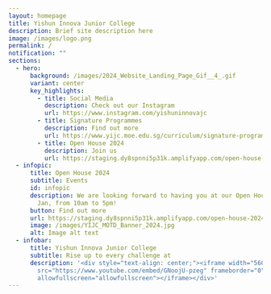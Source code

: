 ```yaml
---
layout: homepage
title: Yishun Innova Junior College
description: Brief site description here
image: /images/logo.png
permalink: /
notification: ""
sections:
  - hero:
      background: /images/2024_Website_Landing_Page_Gif__4_.gif
      variant: center
      key_highlights:
        - title: Social Media
          description: Check out our Instagram
          url: https://www.instagram.com/yishuninnovajc
        - title: Signature Programmes
          description: Find out more
          url: https://www.yijc.moe.edu.sg/curriculum/signature-programmes/
        - title: Open House 2024
          description: Join us
          url: https://staging.dy8spnni5p31k.amplifyapp.com/open-house-2024/overview/
  - infopic:
      title: Open House 2024
      subtitle: Events
      id: infopic
      description: We are looking forward to having you at our Open House 2024 on 12
        Jan, from 10am to 5pm!
      button: Find out more
      url: https://staging.dy8spnni5p31k.amplifyapp.com/open-house-2024/overview/
      image: /images/YIJC_MOTD_Banner_2024.jpg
      alt: Image alt text
  - infobar:
      title: Yishun Innova Junior College
      subtitle: Rise up to every challenge at
      description: '<div style="text-align: center;"><iframe width="560" height="315"
        src="https://www.youtube.com/embed/GNoojU-pzeg" frameborder="0"
        allowfullscreen="allowfullscreen"></iframe></div>'
---
```

